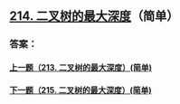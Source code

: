 ## [214. 二叉树的最大深度](https://leetcode-cn.com/problems/merge-two-sorted-lists/)（简单）





### 答案：



#### [上一题（213. 二叉树的最大深度）(简单)](https://github.com/sdwwld/leetCode/blob/master/src/main/java/com/wld/java/leetcode/leetCode0213.md)

#### [下一题（215. 二叉树的最大深度）(简单)](https://github.com/sdwwld/leetCode/blob/master/src/main/java/com/wld/java/leetcode/leetCode0215.md)